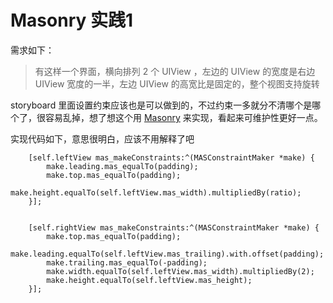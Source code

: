 # Masonry 实践1

需求如下：
> 有这样一个界面，横向排列 2 个 UIView ，左边的 UIView 的宽度是右边 UIView 宽度的一半，左边 UIView 的高宽比是固定的，整个视图支持旋转

storyboard 里面设置约束应该也是可以做到的，不过约束一多就分不清哪个是哪个了，很容易乱掉，想了想这个用 [Masonry](https://github.com/cloudkite/Masonry.git) 来实现，看起来可维护性更好一点。

实现代码如下，意思很明白，应该不用解释了吧

```
    [self.leftView mas_makeConstraints:^(MASConstraintMaker *make) {
        make.leading.mas_equalTo(padding);
        make.top.mas_equalTo(padding);
        make.height.equalTo(self.leftView.mas_width).multipliedBy(ratio);
    }];
        
```

```
    [self.rightView mas_makeConstraints:^(MASConstraintMaker *make) {
        make.top.mas_equalTo(padding);
        make.leading.equalTo(self.leftView.mas_trailing).with.offset(padding);
        make.trailing.mas_equalTo(-padding);
        make.width.equalTo(self.leftView.mas_width).multipliedBy(2);
        make.height.equalTo(self.leftView.mas_height);
    }];

```
